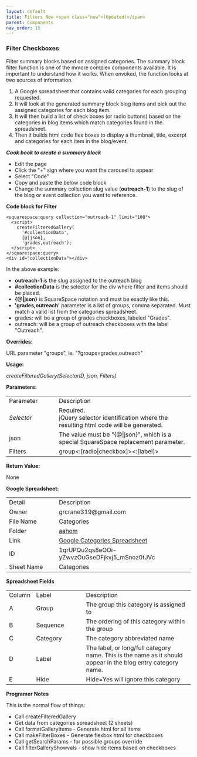 ```yaml
---
layout: default
title: Filters New <span class="new">(Updated)</span>
parent: Components
nav_order: 15
---
```


### Filter Checkboxes

Filter summary blocks based on assigned categories.  The summary block filter function is one of the mmore complex components available.  It is important to understand how it works.  When envoked, the function looks at two sources of information. 

1. A Google spreadsheet that contains valid categories for each grouping requested.  
2. It will look at the generated summary block blog items and pick out the assigned categories for each blog item.  
3. It will then build a list of check boxes (or radio buttons) based on the categories in blog items which match categories found in the spreadsheet.
4. Then it builds html code flex boxes to display a thumbnail, title, excerpt and categories for each item in the blog/event.     

***Cook book to create a summary block***
- Edit the page
- Click the "+" sign where you want the carousel to appear
- Select "Code"
- Copy and paste the below code block
- Change the summary collection slug value (**outreach-1**) to the slug of the blog or event collection you want to reference. 

**Code block for Filter**
```
<squarespace:query collection="outreach-1" limit="100">
  <script>
    createFilteredGallery(
      '#collectionData',
      {@|json},
      'grades,outreach');
  </script>
</squarespace:query>
<div id="collectionData"></div>
``` 
In the above example:

- **outreach-1** is the slug assigned to the outreach blog
- **#collectionData** is the selector for the div where filter and items should be placed. 
- **{@|json}** is SquareSpace notation and must be exactly like this. 
- **'grades,outreach'** parameter is a list of groups, comma separated. Must match a valid list from the categories spreadsheet. 
 - grades: will be a group of grades checkboxes, labeled "Grades".  
 - outreach: will be a group of outreach checkboxes with the label "Outreach". 

**Overrides:**

URL parameter "groups", ie. "?groups=grades,outreach"

**Usage:**

*createFilteredGallery(SelectorID, json, Filters)*

**Parameters:**

<table class="ws-table-all notranslate"> 
  <tbody>
    <tr class="tableTop">
     <td style="width:120px">Parameter</td>
     <td>Description</td>
    </tr>
    <tr>
      <td><em>Selector</em></td>
      <td>Required.<br>jQuery selector identification where the resulting html code will be generated.</td>
    </tr>
    <tr>
      <td>json</td>
      <td>The value must be "{@|json}", which is a special SquareSpace replacement parameter.  
      </td>
    </tr>
    <tr>
      <td>Filters</td>
      <td>group<:[radio|checkbox]><:[label]>
      </td>
    </tr>
  </tbody>
</table>

**Return Value:**

None

**Google Spreadsheet:**

<table class="ws-table-all notranslate"> 
  <tbody>
    <tr class="tableTop">
     <td style="width:120px">Detail</td>
     <td>Description</td>
    </tr>
    <tr>
      <td>Owner</td>
      <td>grcrane319@gmail.com</td>
    </tr>
    <tr>
      <td>File Name</td>
      <td>Categories</td>
    </tr>
    <tr>
      <td>Folder</td>
      <td><a href="https://drive.google.com/drive/folders/1qUS2VmnnptahqFDF0worIZhms3OS0TNr" target="_blank">aahom</a></td>
    </tr>
    <tr>
      <td>Link</td>
      <td><a href="https://docs.google.com/spreadsheets/d/1qrUPQu2qs8eOOi-yZwvzOuGseDFjkvj5_mSnoz0tJVc/edit#gid=0" target="_blank">Google Categories Spreadsheet</a></td>
    </tr>
    <tr>
      <td>ID</td>
      <td>1qrUPQu2qs8eOOi-yZwvzOuGseDFjkvj5_mSnoz0tJVc</td>
    </tr>
    <tr>
      <td>Sheet Name</td>
      <td>Categories</td>
    </tr>
  </tbody>
</table>

**Spreadsheet Fields**

<table class="ws-table-all notranslate"> 
  <tbody>
    <tr class="tableTop">
    <td style="width:20px">Column</td>
    <td style="width:120px">Label</td>
    <td>Description</td>
    </tr>
    <tr>
    <td>A</td>
    <td>Group</td>
    <td>The group this category is assigned to</td>
  </tr>
  <tr>
    <td>B</td>
    <td>Sequence</td>
    <td>The ordering of this category within the group</td>
  </tr>
  <tr>
    <td>C</td>
    <td>Category</td>
    <td>The category abbreviated name</td>
  </tr>
  <tr>
    <td>D</td>
    <td>Label</td>
    <td>The label, or long/full category name.  This is the name as it should appear in the blog entry category name.</td>
    </tr>
    <tr>
    <td>E</td>
    <td>Hide</td>
    <td>Hide=Yes will ignore this category</td>
    </tr>
  </tbody>
</table>

**Programer Notes**

This is the normal flow of things:

- Call createFilteredGallery
 - Get data from categories spreadsheet (2 sheets)
 - Call formatGalleryItems - Generate html for all items
 - Call makeFilterBoxes - Generate flexbox html for checkboxes
  -  Call getSearchParams - for possible groups override
 - Call filterGalleryShowvals - show hide items based on checkboxes